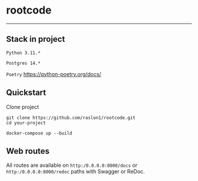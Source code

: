 # rootcode

----------

Stack in project
----------

`Python 3.11.*`

`Postgres 14.*`

`Poetry` https://python-poetry.org/docs/

Quickstart
----------
Clone project

    git clone https://github.com/raslon1/rootcode.git
    cd your-project

`docker-compose up --build`

Web routes
----------

All routes are available on ``http:/0.0.0.0:8000/docs`` or ``http:/0.0.0.0:8000/redoc`` paths with Swagger or ReDoc.
